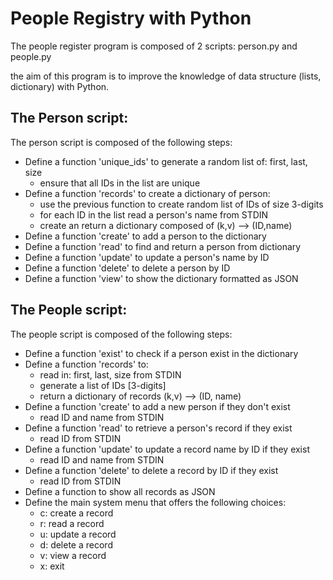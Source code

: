 # People Registry with Python

The people register program is composed of 2 scripts: person.py and people.py

the aim of this program is to improve the knowledge of data structure (lists, dictionary) with Python.

## The Person script:
The person script is composed of the following steps:

*   Define a function 'unique_ids' to generate a random list of: first, last, size
    *   ensure that all IDs in the list are unique
*   Define a function 'records' to create a dictionary of person:
    *   use the previous function to create random list of IDs of size 3-digits
    *   for each ID in the list read a person's name from STDIN
    *   create an return a dictionary composed of (k,v) --> (ID,name)
*   Define a function 'create' to add a person to the dictionary
*   Define a function 'read' to find and return a person from dictionary
*   Define a function 'update' to update a person's name by ID
*   Define a function 'delete' to delete a person by ID
*   Define a function 'view' to show the dictionary formatted as JSON
   
## The People script:
The people script is composed of the following steps:
*   Define a function 'exist' to check if a person exist in the dictionary
*   Define a function 'records' to:
    *   read in: first, last, size from STDIN
    *   generate a list of IDs [3-digits]
    *   return a dictionary of records (k,v) --> (ID, name)
*   Define a function 'create' to add a new person if they don't exist
    *   read ID and name from STDIN
*   Define a function 'read' to retrieve a person's record if they exist
    *   read ID from STDIN
*   Define a function 'update' to update a record name by ID if they exist
    *   read ID and name from STDIN
*   Define a function 'delete' to delete a record by ID if they exist
    *   read ID from STDIN
*   Define a function to show all records as JSON
*   Define the main system menu that offers the following choices:
    -   c: create a record
    -   r: read a record
    -   u: update a record
    -   d: delete a record
    -   v: view a record
    -   x: exit



  
